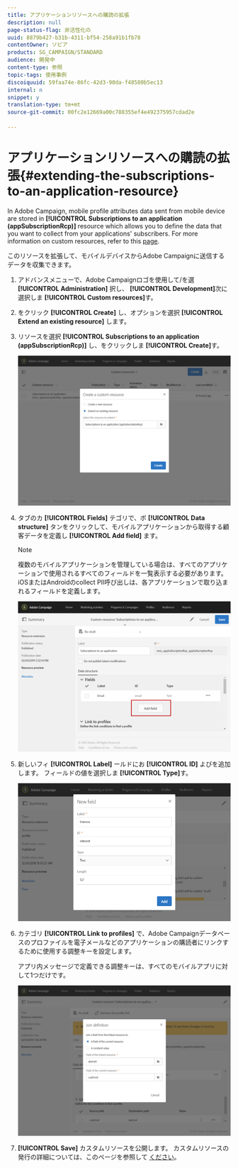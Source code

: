 ```yaml
---
title: アプリケーションリソースへの購読の拡張
description: null
page-status-flag: 非活性化の
uuid: 8879b427-b31b-4311-bf54-258a91b1fb78
contentOwner: ソビア
products: SG_CAMPAIGN/STANDARD
audience: 開発中
content-type: 参照
topic-tags: 使用事例
discoiquuid: 59faa74e-86fc-42d3-90da-f48580b5ec13
internal: n
snippet: y
translation-type: tm+mt
source-git-commit: 00fc2e12669a00c788355ef4e492375957cdad2e

---
```



# アプリケーションリソースへの購読の拡張{#extending-the-subscriptions-to-an-application-resource}

In Adobe Campaign, mobile profile attributes data sent from mobile device are stored in **[!UICONTROL Subscriptions to an application (appSubscriptionRcp)]** resource which allows you to define the data that you want to collect from your applications' subscribers. For more information on custom resources, refer to this [page](../../developing/using/key-steps-to-add-a-resource.md).

このリソースを拡張して、モバイルデバイスからAdobe Campaignに送信するデータを収集できます。

1. アドバンスメニューで、Adobe Campaignロゴを使用して/を選 **[!UICONTROL Administration]** 択し、 **[!UICONTROL Development]**&#x200B;次に選択しま **[!UICONTROL Custom resources]**&#x200B;す。
1. をクリック **[!UICONTROL Create]** し、オプションを選択 **[!UICONTROL Extend an existing resource]** します。
1. リソースを選択 **[!UICONTROL Subscriptions to an application (appSubscriptionRcp)]** し、をクリックしま **[!UICONTROL Create]**&#x200B;す。

   ![](assets/in_app_personal_data_4.png)

1. タブのカ **[!UICONTROL Fields]** テゴリで、ボ **[!UICONTROL Data structure]** タンをクリックして、モバイルアプリケーションから取得する顧客データを定義し **[!UICONTROL Add field]** ます。

   >[!NOTE]
   >
   >複数のモバイルアプリケーションを管理している場合は、すべてのアプリケーションで使用されるすべてのフィールドを一覧表示する必要があります。 iOSまたはAndroidのcollect PII呼び出しは、各アプリケーションで取り込まれるフィールドを定義します。

   ![](assets/in_app_personal_data.png)

1. 新しいフィ **[!UICONTROL Label]** ールドにお **[!UICONTROL ID]** よびを追加します。 フィールドの値を選択しま **[!UICONTROL Type]**&#x200B;す。

   ![](assets/schema_extension_uc9.png)

1. カテゴリ **[!UICONTROL Link to profiles]** で、Adobe Campaignデータベースのプロファイルを電子メールなどのアプリケーションの購読者にリンクするために使用する調整キーを設定します。

   アプリ内メッセージで定義できる調整キーは、すべてのモバイルアプリに対して1つだけです。

   ![](assets/in_app_personal_data_3.png)

1. **[!UICONTROL Save]** カスタムリソースを公開します。 カスタムリソースの発行の詳細については、このページを参照して [ください](../../developing/using/updating-the-database-structure.md#publishing-a-custom-resource)。

